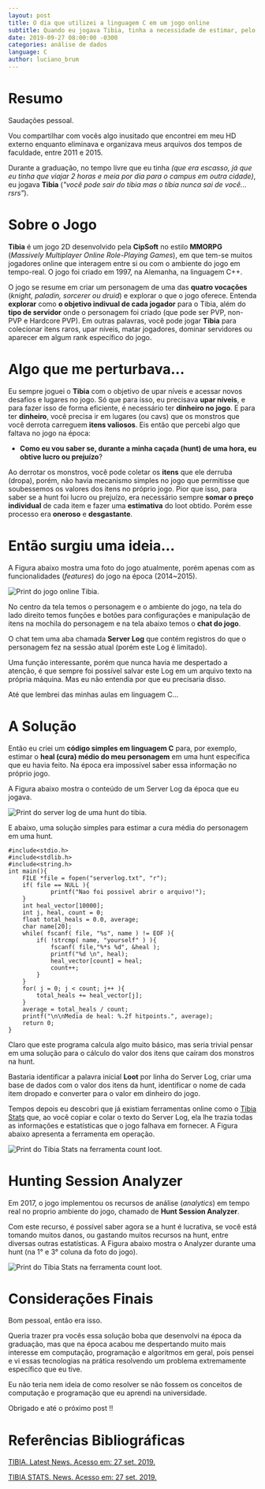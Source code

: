 ```yaml
---
layout: post
title: O dia que utilizei a linguagem C em um jogo online
subtitle: Quando eu jogava Tibia, tinha a necessidade de estimar, pelo menos, algumas informações sobre as hunts que eu fazia, para saber se eu estava obtendo lucro nas mesmas. Então decidi utilizar o que eu havia aprendido na graduação - a linguagem C.
date: 2019-09-27 08:00:00 -0300
categories: análise de dados
language: C
author: luciano_brum
---
```


<h1> Resumo </h1>

Saudações pessoal. 

Vou compartilhar com vocês algo inusitado que encontrei em meu HD externo enquanto eliminava e organizava meus arquivos dos tempos de faculdade, entre 2011 e 2015.

Durante a graduação, no tempo livre que eu tinha *(que era escasso, já que eu tinha que viajar 2 horas e meia por dia para o campus em outra cidade)*, eu jogava **Tibia** (*"você pode sair do tibia mas o tibia nunca sai de você... rsrs"*).



<h1> Sobre o Jogo </h1>

**Tibia** é um jogo 2D desenvolvido pela **CipSoft** no estilo **MMORPG** (*Massively Multiplayer Online Role-Playing Games*), em que tem-se muitos jogadores online que interagem entre si ou com o ambiente do jogo em tempo-real. O jogo foi criado em 1997, na Alemanha, na linguagem C++.

O jogo se resume em criar um personagem de uma das **quatro vocações** (*knight, paladin, sorcerer ou druid*) e explorar o que o jogo oferece. Entenda **explorar** como **o objetivo indivual de cada jogador** para o Tibia, além do **tipo de servidor** onde o personagem foi criado (que pode ser PVP, non-PVP e Hardcore PVP). Em outras palavras, você pode jogar **Tibia** para colecionar itens raros, upar níveis, matar jogadores, dominar servidores ou aparecer em algum rank específico do jogo.



<h1> Algo que me perturbava... </h1>

Eu sempre joguei o **Tibia** com o objetivo de upar níveis e acessar novos desafios e lugares no jogo. Só que para isso, eu precisava **upar níveis**, e para fazer isso de forma eficiente, é necessário ter **dinheiro no jogo**. E para ter **dinheiro**, você precisa ir em lugares (ou cavs) que os monstros que você derrota carreguem **itens valiosos**. Eis então que percebi algo que faltava no jogo na época:



- **Como eu vou saber se, durante a minha caçada (hunt) de uma hora, eu obtive lucro ou prejuízo**?  



Ao derrotar os monstros, você pode coletar os **itens** que ele derruba (dropa), porém, não havia mecanismo simples no jogo que permitisse que soubessemos os valores dos itens no próprio jogo. Pior que isso, para saber se a hunt foi lucro ou prejuízo, era necessário sempre **somar o preço individual** de cada item e fazer uma **estimativa** do loot obtido. Porém esse processo era **oneroso** e **desgastante**.



<h1> Então surgiu uma ideia... </h1>

A Figura abaixo mostra uma foto do jogo atualmente, porém apenas com as funcionalidades (*features*) do jogo na época (2014~2015).

<img class="img_content" src="{{ site.baseurl }}/assets/img/post5/figure1.png" alt="Print do jogo online Tibia.">

No centro da tela temos o personagem e o ambiente do jogo, na tela do lado direito temos funções e botões para configurações e manipulação de itens na mochila do personagem e na tela abaixo temos o **chat do jogo**. 

O chat tem uma aba chamada **Server Log** que contém registros do que o personagem fez na sessão atual (porém este Log é limitado). 

Uma função interessante, porém que nunca havia me despertado a atenção, é que sempre foi possível salvar este Log em um arquivo texto na própria máquina. Mas eu não entendia por que eu precisaria disso. 

Até que lembrei das minhas aulas em linguagem C...



<h1> A Solução </h1>

Então eu criei um **código simples em linguagem C** para, por exemplo, estimar o **heal (cura) médio do meu personagem** em uma hunt específica que eu havia feito. Na época era impossível saber essa informação no próprio jogo. 

A Figura abaixo mostra o conteúdo de um Server Log da época que eu jogava.

<img class="img_content" src="{{ site.baseurl }}/assets/img/post5/figure2.png" alt="Print do server log de uma hunt do tibia.">

E abaixo, uma solução simples para estimar a cura média do personagem em uma hunt.

```
#include<stdio.h>
#include<stdlib.h>
#include<string.h>
int main(){
	FILE *file = fopen("serverlog.txt", "r");
	if( file == NULL ){
    		printf("Nao foi possivel abrir o arquivo!");
	}
	int heal_vector[10000];
	int j, heal, count = 0;
	float total_heals = 0.0, average;
	char name[20];
	while( fscanf( file, "%s", name ) != EOF ){
		if( !strcmp( name, "yourself" ) ){
			fscanf( file,"%*s %d", &heal );
			printf("%d \n", heal);
			heal_vector[count] = heal;
			count++;
		}
	}
	for( j = 0; j < count; j++ ){
		total_heals += heal_vector[j];
	}
	average = total_heals / count;
	printf("\n\nMedia de heal: %.2f hitpoints.", average);
	return 0;
}
```

Claro que este programa calcula algo muito básico, mas seria trivial pensar em uma solução para o cálculo do valor dos itens que caíram dos monstros na hunt. 

Bastaria identificar a palavra inicial **Loot** por linha do Server Log, criar uma base de dados com o valor dos itens da hunt, identificar o nome de cada item dropado e converter para o valor em dinheiro do jogo.

Tempos depois eu descobri que já existiam ferramentas online como o [Tibia Stats](http://www.tibia-stats.com/index.php?akcja=1) que, ao você copiar e colar o texto do Server Log, ela lhe trazia todas as informações e estatísticas que o jogo falhava em fornecer. A Figura abaixo apresenta a ferramenta em operação.

<img class="img_content" src="{{ site.baseurl }}/assets/img/post5/figure3.png" alt="Print do Tibia Stats na ferramenta count loot.">

<h1> Hunting Session Analyzer </h1>

Em 2017, o jogo implementou os recursos de análise (*analytics*) em tempo real no proprio ambiente do jogo, chamado de **Hunt Session Analyzer**.

Com este recurso, é possível saber agora se a hunt é lucrativa, se você está tomando muitos danos, ou gastando muitos recursos na hunt, entre diversas outras estatísticas. A Figura abaixo mostra o Analyzer durante uma hunt (na 1° e 3° coluna da foto do jogo).

<img class="img_content" src="{{ site.baseurl }}/assets/img/post5/figure4.png" alt="Print do Tibia Stats na ferramenta count loot.">

<h1> Considerações Finais </h1>

Bom pessoal, então era isso. 

Queria trazer pra vocês essa solução boba que desenvolvi na época da graduação, mas que na época acabou me despertando muito mais interesse em computação, programação e algoritmos em geral, pois pensei e vi essas tecnologias na prática resolvendo um problema extremamente específico que eu tive. 

Eu não teria nem ideia de como resolver se não fossem os conceitos de computação e programação que eu aprendi na universidade. 

Obrigado e até o próximo post !! 

<h1> Referências Bibliográficas </h1>

[TIBIA. Latest News. Acesso em: 27 set. 2019.](https://www.tibia.com/news/?subtopic=latestnews)

[TIBIA STATS. News. Acesso em: 27 set. 2019.](http://www.tibia-stats.com/)